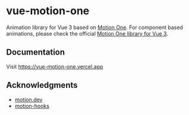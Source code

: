 # vue-motion-one

Animation library for Vue 3 based on [Motion One](https://motion.dev/).
For component based animations, please check the official [Motion One library for Vue 3](https://motion.dev/vue/quick-start).

## Documentation

Visit https://vue-motion-one.vercel.app

## Acknowledgments

- [motion.dev](https://motion.dev/)
- [motion-hooks](https://github.com/tanvesh01/motion-hooks)
